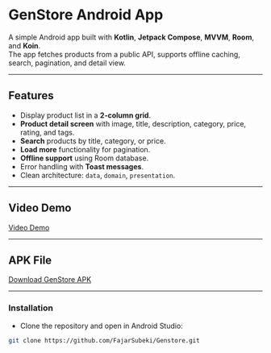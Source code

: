 # GenStore Android App

A simple Android app built with **Kotlin**, **Jetpack Compose**, **MVVM**, **Room**, and **Koin**.  
The app fetches products from a public API, supports offline caching, search, pagination, and detail view.

---

## Features

- Display product list in a **2-column grid**.
- **Product detail screen** with image, title, description, category, price, rating, and tags.
- **Search** products by title, category, or price.
- **Load more** functionality for pagination.
- **Offline support** using Room database.
- Error handling with **Toast messages**.
- Clean architecture: `data`, `domain`, `presentation`.

---

## Video Demo 
[Video Demo](https://drive.google.com/file/d/1Gk2Y1MPeQtzqp69kdVcyzsKOsJV6xjQX/view?usp=sharing)

---

## APK File

[Download GenStore APK](https://drive.google.com/file/d/13pKGDEORDBJzNAlLBbjbdMUA9C_DpOJC/view?usp=sharing)

---

### Installation

- Clone the repository and open in Android Studio:

```bash
git clone https://github.com/FajarSubeki/Genstore.git


